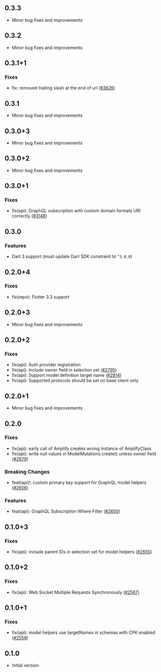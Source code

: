 ## 0.3.3

- Minor bug fixes and improvements

## 0.3.2

- Minor bug fixes and improvements

## 0.3.1+1

### Fixes

- fix: removed trailing slash at the end of uri ([#3626](https://github.com/aws-amplify/amplify-flutter/pull/3626))

## 0.3.1

- Minor bug fixes and improvements

## 0.3.0+3

- Minor bug fixes and improvements

## 0.3.0+2

- Minor bug fixes and improvements

## 0.3.0+1

### Fixes

- fix(api): GraphQL subscription with custom domain formats URI correctly ([#3148](https://github.com/aws-amplify/amplify-flutter/pull/3148))

## 0.3.0

### Features

- Dart 3 support (must update Dart SDK constraint to `^3.0.0`)

## 0.2.0+4

### Fixes

- fix(repo): Flutter 3.3 support

## 0.2.0+3

- Minor bug fixes and improvements

## 0.2.0+2

### Fixes

- fix(api): Auth provider registration
- fix(api): Include owner field in selection set ([#2795](https://github.com/aws-amplify/amplify-flutter/pull/2795))
- fix(api): Support model definition target name ([#2814](https://github.com/aws-amplify/amplify-flutter/pull/2814))
- fix(api): Supported protocols should be set on base client only

## 0.2.0+1

- Minor bug fixes and improvements

## 0.2.0

### Fixes

- fix(api): early call of Amplify creates wrong instance of AmplifyClass
- fix(api): write null values in ModelMutations.create() unless owner field ([#2679](https://github.com/aws-amplify/amplify-flutter/pull/2679))

### Breaking Changes

- feat(api)!: custom primary key support for GraphQL model helpers ([#2606](https://github.com/aws-amplify/amplify-flutter/pull/2606))

### Features

- feat(api): GraphQL Subscription Where Filter ([#2650](https://github.com/aws-amplify/amplify-flutter/pull/2650))

## 0.1.0+3

### Fixes

- fix(api): include parent IDs in selection set for model helpers ([#2655](https://github.com/aws-amplify/amplify-flutter/pull/2655))

## 0.1.0+2

### Fixes

- fix(api): Web Socket Multiple Requests Synchronously ([#2567](https://github.com/aws-amplify/amplify-flutter/pull/2567))

## 0.1.0+1

### Fixes

- fix(api): model helpers use targetNames in schemas with CPK enabled ([#2559](https://github.com/aws-amplify/amplify-flutter/pull/2559))

## 0.1.0

- Initial version.
